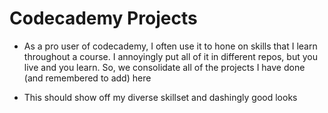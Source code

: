 # Codecademy Projects
- As a pro user of codecademy, I often use it to hone on skills that I learn throughout a course. I annoyingly
put all of it in different repos, but you live and you learn. So, we consolidate all of the projects I have done
(and remembered to add) here

- This should show off my diverse skillset and dashingly good looks

